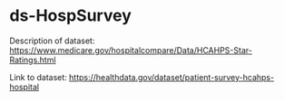 # ds-HospSurvey

Description of dataset:
https://www.medicare.gov/hospitalcompare/Data/HCAHPS-Star-Ratings.html

Link to dataset:
https://healthdata.gov/dataset/patient-survey-hcahps-hospital

